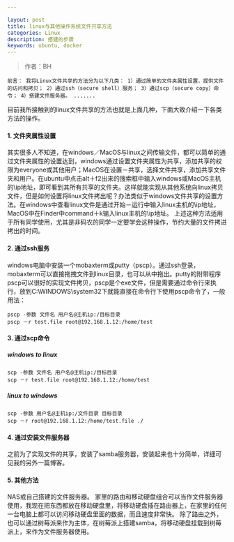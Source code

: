 ```yaml
---

layout: post
title: linux与其他操作系统文件共享方法
categories: Linux
description: 搭建的步骤
keywords: ubuntu, docker
---
```

> 作者：BH


`
前言：
我将Linux文件共享的方法分为以下几类：
1）通过简单的文件夹属性设置，提供文件的访问和拷贝；
2）通过ssh（secure shell）服务；
3）通过scp（secure copy）命令；
4）搭建文件服务器。
.......
`

目前我所接触到的linux文件共享的方法也就是上面几种，下面大致介绍一下各类方法的操作。
#### 1. 文件夹属性设置
其实很多人不知道，在windows／MacOS与linux之间传输文件，都可以简单的通过文件夹属性的设置达到，windows通过设置文件夹属性为共享，添加共享的权限为everyone或其他用户；MacOS在设置－共享，选择文件共享，添加共享文件夹和用户。在ubuntu中点击alt＋f2出来的搜索框中输入windows或MacOS主机的\\ip地址，即可看到其所有共享的文件夹。这样就能实现从其他系统向linux拷贝文件，但是如何设置将linux文件拷出呢？办法类似于windows文件共享的设置方法。在windows中查看linux文件是通过开始－运行中输入linux主机的\\ip地址，MacOS中在Finder中command＋k输入linux主机的\\ip地址。
上述这种方法适用于所有同学使用，尤其是非码农的同学一定要学会这种操作，节约大量的文件拷进拷出的时间。

#### 2. 通过ssh服务
windows电脑中安装一个mobaxterm或putty（pscp）。通过ssh登录，mobaxterm可以直接拖拽文件到linux目录，也可以从中拖出。putty的附带程序pscp可以很好的实现文件拷贝，pscp是个exe文件，但是需要通过命令行来执行，放到C:\WINDOWS\system32下就能直接在命令行下使用pscp命令了，一般用法：
```
pscp -参数 文件名 用户名@主机ip:/目标目录
pscp －r test.file root@192.168.1.12:/home/test
```
#### 3. 通过scp命令
##### windows to linux
```
scp -参数 文件名 用户名@主机ip:/目标目录
scp －r test.file root@192.168.1.12:/home/test
```
##### linux to windows
```
scp -参数 用户名@主机ip:/文件目录 目标目录 
scp －r root@192.168.1.12:/home/test.file ./ 
```
#### 4. 通过安装文件服务器
之前为了实现文件的共享，安装了samba服务器，安装起来也十分简单，详细可见我的另外一篇博客。

#### 5. 其他方法
NAS或自己搭建的文件服务器。
家里的路由和移动硬盘组合可以当作文件服务器使用，我现在把东西都放在移动硬盘里，将移动硬盘插在路由器上，在家里的任何一台电脑上都可以访问移动硬盘里面的数据，而且速度非常快。
除了路由之外，也可以通过树莓派来作为主体，在树莓派上搭建samba，将移动硬盘挂载到树莓派上，来作为文件服务器使用。